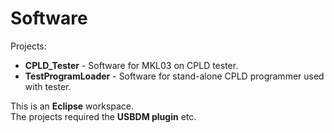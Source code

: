 # Software

Projects:  
* __CPLD_Tester__ - Software for MKL03 on CPLD tester.
* __TestProgramLoader__ - Software for stand-alone CPLD programmer used with tester.   

This is an __Eclipse__ workspace.  
The projects required the __USBDM plugin__ etc.